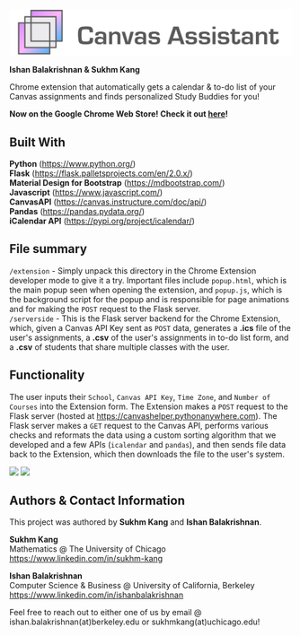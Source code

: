 <img src="https://github.com/SukhmKang/canvas-assistant/blob/main/Screenshots/CanvasAssistantNavbar.png" width="600">

**Ishan Balakrishnan & Sukhm Kang**

Chrome extension that automatically gets a calendar &amp; to-do list of your Canvas assignments and finds personalized Study Buddies for you!

**Now on the Google Chrome Web Store! Check it out [here](https://chrome.google.com/webstore/detail/canvas-assistant/ikabnodlfakajogmdoojofebcejmjlll?hl=en-US)!**

## Built With

**Python** (https://www.python.org/) \
**Flask** (https://flask.palletsprojects.com/en/2.0.x/) \
**Material Design for Bootstrap** (https://mdbootstrap.com/) \
**Javascript** (https://www.javascript.com/) \
**CanvasAPI** (https://canvas.instructure.com/doc/api/) \
**Pandas** (https://pandas.pydata.org/) \
**iCalendar API** (https://pypi.org/project/icalendar/)

## File summary

```/extension``` - Simply unpack this directory in the Chrome Extension developer mode to give it a try. Important files include ```popup.html```, which is the main popup seen when opening the extension, and ```popup.js```, which is the background script for the popup and is responsible for page animations and for making the ```POST``` request to the Flask server. \
```/serverside``` - This is the Flask server backend for the Chrome Extension, which, given a Canvas API Key sent as ```POST``` data, generates a **.ics** file of the user's assignments, a **.csv** of the user's assignments in to-do list form, and a **.csv** of students that share multiple classes with the user. 

## Functionality

The user inputs their ```School```, ```Canvas API Key```, ```Time Zone```, and ```Number of Courses``` into the Extension form. The Extension makes a ```POST``` request to the Flask server (hosted at https://canvashelper.pythonanywhere.com). The Flask server makes a ```GET``` request to the Canvas API, performs various checks and reformats the data using a custom sorting algorithm that we developed and a few APIs (```icalendar``` and ```pandas```), and then sends file data back to the Extension, which then downloads the file to the user's system.

<img src="https://github.com/SukhmKang/canvas-assistant/blob/main/Screenshots/ezgif.com-gif-maker%20(4).gif" width="600">

<img src="https://github.com/SukhmKang/canvas-assistant/blob/main/Screenshots/Screen%20Shot%202022-03-21%20at%202.53.09%20PM.png" width="600">

## Authors & Contact Information

This project was authored by **Sukhm Kang** and **Ishan Balakrishnan**.

**Sukhm Kang**\
Mathematics @ The University of Chicago\
https://www.linkedin.com/in/sukhm-kang


**Ishan Balakrishnan**\
Computer Science & Business @ University of California, Berkeley\
https://www.linkedin.com/in/ishanbalakrishnan

Feel free to reach out to either one of us by email @ ishan.balakrishnan(at)berkeley.edu or sukhmkang(at)uchicago.edu! 

